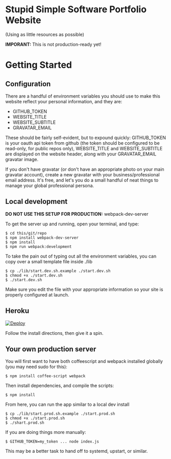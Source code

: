 # Stupid Simple Software Portfolio Website
(Using as little resources as possible)

**IMPORANT:** This is not production-ready yet!

# Getting Started

## Configuration

There are a handful of environment variables you should use to make this website reflect your personal information, and they are:

  * GITHUB_TOKEN
  * WEBSITE_TITLE
  * WEBSITE_SUBTITLE
  * GRAVATAR_EMAIL

These should be fairly self-evident, but to expound quickly:
GITHUB_TOKEN is your oauth api token from github (the token should be configured to be read-only, for public repos only),
WEBSITE_TITLE and WEBSITE_SUBTITLE are displayed on the website header, along with your GRAVATAR_EMAIL gravatar image.

If you don't have gravatar (or don't have an appropriate photo on your main gravatar account), create a new gravatar with your business/professional email address.  It's free, and let's you do a small handful of neat things to manage your global professional persona.

## Local development

**DO NOT USE THIS SETUP FOR PRODUCTION:** webpack-dev-server

To get the server up and running, open your terminal, and type:

    $ cd this/git/repo
    $ npm install webpack-dev-server
    $ npm install
    $ npm run webpack:development

To take the pain out of typing out all the environment variables, you can copy over a small template file inside ./lib

    $ cp ./lib/start.dev.sh.example ./start.dev.sh
    $ chmod +x ./start.dev.sh
    $ ./start.dev.sh

Make sure you edit the file with your appropriate information so your site is properly configured at launch.

## Heroku

[![Deploy](https://www.herokucdn.com/deploy/button.png)](https://heroku.com/deploy)

Follow the install directions, then give it a spin.

## Your own production server

You will first want to have both coffeescript and webpack installed globally (you may need sudo for this):

    $ npm install coffee-script webpack

Then install dependencies, and compile the scripts:

    $ npm install

From here, you can run the app similar to a local dev install

    $ cp ./lib/start.prod.sh.example ./start.prod.sh
    $ chmod +x ./start.prod.sh
    $ ./shart.prod.sh

If you are doing things more manually:

    $ GITHUB_TOKEN=my_token ... node index.js

This may be a better task to hand off to systemd, upstart, or similar.

